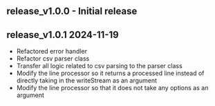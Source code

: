 ## release_v1.0.0 - Initial release

## release_v1.0.1 2024-11-19
* Refactored error handler
* Refactor csv parser class
* Transfer all logic related to csv parsing to the parser class
* Modify the line processor so it returns a processed line instead of directly taking in the writeStream as an argument
* Modify the line processor so that it does not take any options as an argument